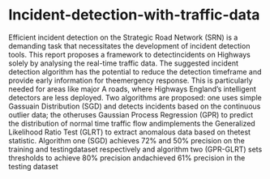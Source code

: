 # Incident-detection-with-traffic-data

Efficient  incident  detection  on  the  Strategic  Road  Network  (SRN)  is  a  demanding  task  that necessitates the development of incident detection tools.  This report proposes a framework to detectincidents on Highways solely by analysing the real-time traffic data.  The suggested incident detection algorithm has the potential to reduce the detection timeframe and provide early information for theemergency  response. This  is  particularly  needed  for  areas  like  major  A  roads,  where  Highways England’s  intelligent  detectors  are  less  deployed.   Two  algorithms  are  proposed:  one  uses  simple Gassuain Distribution (SGD) and detects incidents based on the continuous outlier data; the otheruses Gaussian Process Regression (GPR) to predict the distribution of normal time traffic flow andimplements the Generalized Likelihood Ratio Test (GLRT) to extract anomalous data based on thetest  statistic. Algorithm  one  (SGD)  achieves  72%  and  50%  precision  on  the  training  and  testingdataset respectively and algorithm two (GPR-GLRT) sets thresholds to achieve 80% precision andachieved 61% precision in the testing dataset
